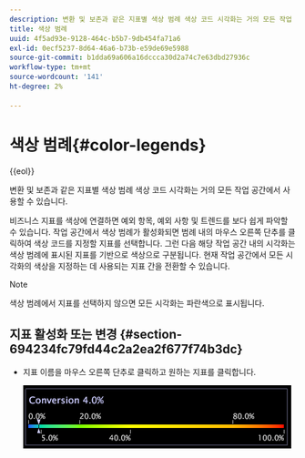 ```yaml
---
description: 변환 및 보존과 같은 지표별 색상 범례 색상 코드 시각화는 거의 모든 작업 공간에서 사용할 수 있습니다.
title: 색상 범례
uuid: 4f5ad93e-9128-464c-b5b7-9db454fa71a6
exl-id: 0ecf5237-8d64-46a6-b73b-e59de69e5988
source-git-commit: b1dda69a606a16dccca30d2a74c7e63dbd27936c
workflow-type: tm+mt
source-wordcount: '141'
ht-degree: 2%

---
```


# 색상 범례{#color-legends}

{{eol}}

변환 및 보존과 같은 지표별 색상 범례 색상 코드 시각화는 거의 모든 작업 공간에서 사용할 수 있습니다.

비즈니스 지표를 색상에 연결하면 예외 항목, 예외 사항 및 트렌드를 보다 쉽게 파악할 수 있습니다. 작업 공간에서 색상 범례가 활성화되면 범례 내의 마우스 오른쪽 단추를 클릭하여 색상 코드를 지정할 지표를 선택합니다. 그런 다음 해당 작업 공간 내의 시각화는 색상 범례에 표시된 지표를 기반으로 색상으로 구분됩니다. 현재 작업 공간에서 모든 시각화의 색상을 지정하는 데 사용되는 지표 간을 전환할 수 있습니다.

>[!NOTE]
>
>색상 범례에서 지표를 선택하지 않으면 모든 시각화는 파란색으로 표시됩니다.

## 지표 활성화 또는 변경 {#section-694234fc79fd44c2a2ea2f677f74b3dc}

* 지표 이름을 마우스 오른쪽 단추로 클릭하고 원하는 지표를 클릭합니다.

   ![](assets/lgd_ColorLegend.png)
